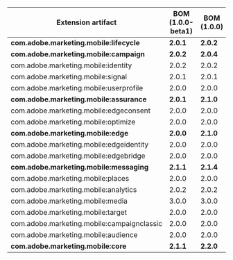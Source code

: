 | Extension artifact | BOM (1.0.0-beta1) | BOM (1.0.0) | 
|-----|-----|-----| 
| **com.adobe.marketing.mobile:lifecycle** | **2.0.1** | **2.0.2**| 
| **com.adobe.marketing.mobile:campaign** | **2.0.2** | **2.0.4**| 
| com.adobe.marketing.mobile:identity | 2.0.2 | 2.0.2 | 
| com.adobe.marketing.mobile:signal | 2.0.1 | 2.0.1 | 
| com.adobe.marketing.mobile:userprofile | 2.0.0 | 2.0.0 | 
| **com.adobe.marketing.mobile:assurance** | **2.0.1** | **2.1.0**| 
| com.adobe.marketing.mobile:edgeconsent | 2.0.0 | 2.0.0 | 
| com.adobe.marketing.mobile:optimize | 2.0.0 | 2.0.0 | 
| **com.adobe.marketing.mobile:edge** | **2.0.0** | **2.1.0**| 
| com.adobe.marketing.mobile:edgeidentity | 2.0.0 | 2.0.0 | 
| com.adobe.marketing.mobile:edgebridge | 2.0.0 | 2.0.0 | 
| **com.adobe.marketing.mobile:messaging** | **2.1.1** | **2.1.4**| 
| com.adobe.marketing.mobile:places | 2.0.0 | 2.0.0 | 
| com.adobe.marketing.mobile:analytics | 2.0.2 | 2.0.2 | 
| com.adobe.marketing.mobile:media | 3.0.0 | 3.0.0 | 
| com.adobe.marketing.mobile:target | 2.0.0 | 2.0.0 | 
| com.adobe.marketing.mobile:campaignclassic | 2.0.0 | 2.0.0 | 
| com.adobe.marketing.mobile:audience | 2.0.0 | 2.0.0 | 
| **com.adobe.marketing.mobile:core** | **2.1.1** | **2.2.0**| 
